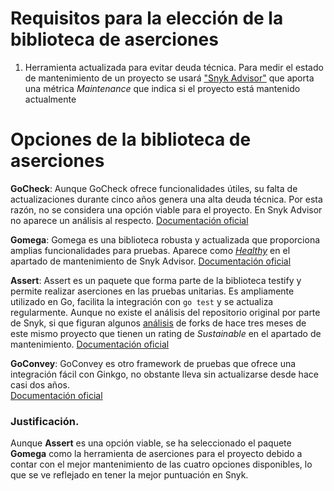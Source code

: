 # Requisitos para la elección de la biblioteca de aserciones
1. Herramienta actualizada para evitar deuda técnica. Para medir el estado de mantenimiento de un proyecto se usará ["Snyk Advisor"](https://snyk.io/advisor/golang) que aporta una métrica _Maintenance_ que indica si el proyecto está mantenido actualmente

# Opciones de la biblioteca de aserciones

**GoCheck**: Aunque GoCheck ofrece funcionalidades útiles, su falta de actualizaciones durante cinco años genera una alta deuda técnica. Por esta razón, no se considera una opción viable para el proyecto. En Snyk Advisor no aparece un análisis al respecto.
[Documentación oficial](https://github.com/go-check/check)

**Gomega**: Gomega es una biblioteca robusta y actualizada que proporciona amplias funcionalidades para pruebas. Aparece como [_Healthy_](https://snyk.io/advisor/golang/github.com/onsi/gomega) en el apartado de mantenimiento de Snyk Advisor.
[Documentación oficial](https://github.com/onsi/gomega)

**Assert**: Assert es un paquete que forma parte de la biblioteca testify y permite realizar aserciones en las pruebas unitarias. Es ampliamente utilizado en Go, facilita la integración con `go test` y se actualiza regularmente. Aunque no existe el análisis del repositorio original por parte de Snyk, si que figuran algunos [análisis](https://snyk.io/advisor/golang/github.com/01ne/testify) de forks de hace tres meses de este mismo proyecto que tienen un rating de _Sustainable_ en el apartado de mantenimiento. 
[Documentación oficial](https://pkg.go.dev/github.com/stretchr/testify/assert) 

**GoConvey**: GoConvey es otro framework de pruebas que ofrece una integración fácil con Ginkgo, no obstante lleva sin actualizarse desde hace casi dos años.  
[Documentación oficial](https://github.com/smartystreets/goconvey)

### Justificación.

Aunque **Assert** es una opción viable, se ha seleccionado el paquete **Gomega** como la herramienta de aserciones para el proyecto debido a contar con el mejor mantenimiento de las cuatro opciones disponibles, lo que se ve reflejado en tener la mejor puntuación en Snyk.